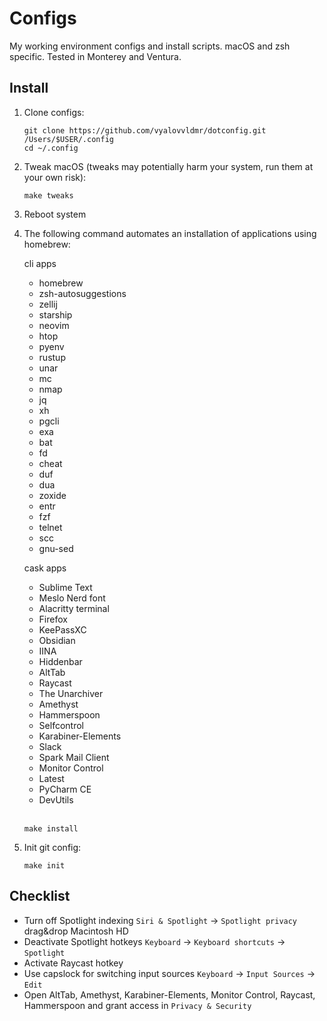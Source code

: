 # Configs
My working environment configs and install scripts. macOS and zsh specific. Tested in Monterey and Ventura.

## Install

1. Clone configs:
    ```
    git clone https://github.com/vyalovvldmr/dotconfig.git /Users/$USER/.config
    cd ~/.config
    ```
1. Tweak macOS (tweaks may potentially harm your system, run them at your own risk):
    ```
    make tweaks
    ```
1. Reboot system
1. The following command automates an installation of applications using homebrew:

    cli apps
    - homebrew
    - zsh-autosuggestions
    - zellij
    - starship
    - neovim
    - htop
    - pyenv
    - rustup
    - unar
    - mc
    - nmap
    - jq
    - xh
    - pgcli
    - exa
    - bat
    - fd
    - cheat
    - duf
    - dua
    - zoxide
    - entr
    - fzf
    - telnet
    - scc
    - gnu-sed

    cask apps
    - Sublime Text
    - Meslo Nerd font
    - Alacritty terminal
    - Firefox
    - KeePassXC
    - Obsidian
    - IINA
    - Hiddenbar
    - AltTab
    - Raycast
    - The Unarchiver
    - Amethyst
    - Hammerspoon
    - Selfcontrol
    - Karabiner-Elements
    - Slack
    - Spark Mail Client
    - Monitor Control
    - Latest
    - PyCharm CE
    - DevUtils
    <br/><br/>
    ```
    make install
    ```
1. Init git config:
    ```
    make init
    ```

## Checklist

- Turn off Spotlight indexing `Siri & Spotlight` -> `Spotlight privacy` drag&drop Macintosh HD
- Deactivate Spotlight hotkeys `Keyboard` -> `Keyboard shortcuts` -> `Spotlight`
- Activate Raycast hotkey
- Use capslock for switching input sources `Keyboard` -> `Input Sources` -> `Edit`
- Open AltTab, Amethyst, Karabiner-Elements, Monitor Control, Raycast, Hammerspoon and grant access in `Privacy & Security`
